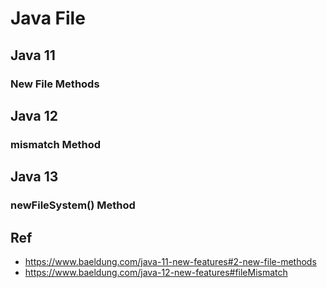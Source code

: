 # Java File

## Java 11

### New File Methods

## Java 12

### mismatch Method

## Java 13

### newFileSystem() Method

## Ref
* https://www.baeldung.com/java-11-new-features#2-new-file-methods
* https://www.baeldung.com/java-12-new-features#fileMismatch

